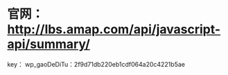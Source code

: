 # 官网：http://lbs.amap.com/api/javascript-api/summary/

key：
	wp_gaoDeDiTu：2f9d71db220eb1cdf064a20c4221b5ae
